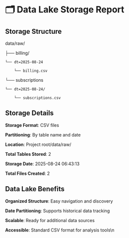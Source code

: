 # 🗂️ Data Lake Storage Report

## Storage Structure

data/raw/ 

├── billing/

    └── dt=2025-08-24      

        └── billing.csv

└── subscriptions    

    └── dt=2025-08-24/       
    
        └── subscriptions.csv

## Storage Details
  
  **Storage Format**: CSV files
  
  **Partitioning**: By table name and date
  
  **Location**: Project root/data/raw/
  
  **Total Tables Stored**: 2
  
  **Storage Date**: 2025-08-24 06:43:13
  
  **Total Files Created**: 2

## Data Lake Benefits 
  
  **Organized Structure**: Easy navigation and discovery
  
  **Date Partitioning**: Supports historical data tracking
  
  **Scalable**: Ready for additional data sources 
  
  **Accessible**: Standard CSV format for analysis tools\n
